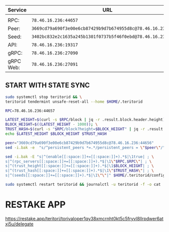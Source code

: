 |Service|URL|
|---|---|
|||
RPC:|```78.46.16.236:44657```
Peer: |```3669cd79a690f3e00e6cb87429b9d7b674955d8c@78.46.16.236:44656```  
Seed: |```3402bc832e2c1635a245b1301f0737b5f46f0ebd@78.46.16.236:10256``` 
API: |```78.46.16.236:19317```
gRPC: |```78.46.16.236:27090``` 
gRPC Web: |```78.46.16.236:27091```

## START WITH STATE SYNC

```bash
sudo systemctl stop teritorid && \
teritorid tendermint unsafe-reset-all --home $HOME/.teritorid

RPC=78.46.16.236:44657

LATEST_HEIGHT=$(curl -s $RPC/block | jq -r .result.block.header.height); \
BLOCK_HEIGHT=$((LATEST_HEIGHT - 1000)); \
TRUST_HASH=$(curl -s "$RPC/block?height=$BLOCK_HEIGHT" | jq -r .result.block_id.hash)
echo $LATEST_HEIGHT $BLOCK_HEIGHT $TRUST_HASH

peer="3669cd79a690f3e00e6cb87429b9d7b674955d8c@78.46.16.236:44656"
sed -i.bak -e  "s/^persistent_peers *=.*/persistent_peers = \"$peer\"/" $HOME/.teritorid/config/config.toml

sed -i.bak -E "s|^(enable[[:space:]]+=[[:space:]]+).*$|\1true| ; \
s|^(rpc_servers[[:space:]]+=[[:space:]]+).*$|\1\"$RPC,$RPC\"| ; \
s|^(trust_height[[:space:]]+=[[:space:]]+).*$|\1$BLOCK_HEIGHT| ; \
s|^(trust_hash[[:space:]]+=[[:space:]]+).*$|\1\"$TRUST_HASH\"| ; \
s|^(seeds[[:space:]]+=[[:space:]]+).*$|\1\"\"|" $HOME/.teritorid/config/config.toml

sudo systemctl restart teritorid && journalctl -u teritorid -f -o cat
```

# RESTAKE APP

https://restake.app/teritori/torivaloper1qy38xmcrnht0kt5c5fryvl8llrpdwer6atxj5u/delegate
